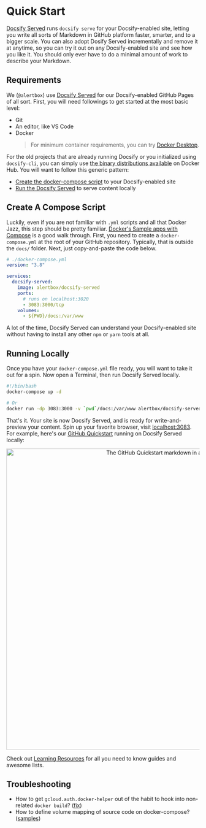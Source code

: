 # Quick Start

[Docsify Served](https://hub.docker.com/r/alertbox/docsify-served) runs `docsify serve` for your Docsify-enabled site, letting you write all sorts of Markdown in GitHub platform faster, smarter, and to a bigger scale. You can also adopt Dosify Served incrementally and remove it at anytime, so you can try it out on any Docsify-enabled site and see how you like it. You should only ever have to do a minimal amount of work to describe your Markdown.

## Requirements

We (`@alertbox`) use [Docsify Served](https://hub.docker.com/r/alertbox/docsify-served) for our Docsify-enabled GitHub Pages of all sort. First, you will need followings to get started at the most basic level:

- Git
- An editor, like VS Code
- Docker
  > For minimum container requirements, you can try [Docker Desktop](https://www.docker.com/products/docker-desktop).

For the old projects that are already running Docsify or you initialized using `docsify-cli`, you can simply use [the binary distributions available](https://hub.docker.com/r/alertbox/docsify-served) on Docker Hub. You will want to follow this generic pattern:

- [Create the docker-compose script](#create-a-compose-script) to your Docsify-enabled site
- [Run the Docsify Served](#running-locally) to serve content locally

## Create A Compose Script

Luckily, even if you are not familiar with `.yml` scripts and all that Docker Jazz, this step should be pretty familiar. [Docker's Sample apps with Compose](https://docs.docker.com/compose/samples-for-compose/) is a good walk through. First, you need to create a `docker-compose.yml` at the root of your GitHub repository. Typically, that is outside the `docs/` folder. Next, just copy-and-paste the code below.

```yml
# ./docker-compose.yml
version: "3.8"

services: 
  docsify-served:
    image: alertbox/docsify-served
    ports: 
      # runs on localhost:3020
      - 3083:3000/tcp
    volumes: 
      - ${PWD}/docs:/var/www
```

A lot of the time, Docsify Served can understand your Docsify-enabled site without having to install any other `npm` or `yarn` tools at all.

## Running Locally

Once you have your `docker-compose.yml` file ready, you will want to take it out for a spin. Now open a Terminal, then run Docsify Served locally.

```bash
#!/bin/bash
docker-compose up -d

# Or
docker run -dp 3083:3000 -v `pwd`/docs:/var/www alertbox/docsify-served
```

That's it. Your site is now Docsify Served, and is ready for write-and-preview your content. Spin up your favorite browser, visit [localhost:3083](http://localhost:3083). For example, here's our [GitHub Quickstart](https://alertbox.github.com/gh-quickstart) running on Docsify Served locally:

<p align="center">
  <img alt="The GitHub Quickstart markdown in action" src="https://user-images.githubusercontent.com/958227/84496654-f1e66180-acca-11ea-8aa9-8b78ac53b4b2.png" width="786">
</p>

Check out [Learning Resources](/#learning-resources) for all you need to know guides and awesome lists.

## Troubleshooting

- How to get `gcloud.auth.docker-helper` out of the habit to hook into non-related `docker build`? ([fix](https://stackoverflow.com/a/59173599/257727))
- How to define volume mapping of source code on docker-compose? ([samples](http://blog.code4hire.com/2018/06/define-named-volume-with-host-mount-in-the-docker-compose-file/))
